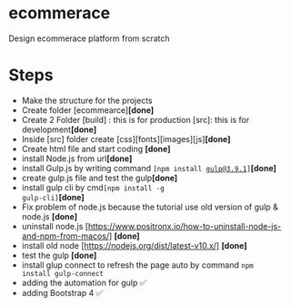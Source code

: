 # ecommerace
 Design ecommerace platform from scratch

# Steps 
* Make the structure for the projects 
* Create folder [ecommearce]<strong>[done]</strong>
* Create 2 Folder [build] : this is for production [src]: this is for development<strong>[done]</strong>
* Inside [src] folder create [css][fonts][images][js]<strong>[done]</strong>
* Create html file and start coding <strong>[done]</strong>
* install Node.js from url<strong>[done]</strong>
* install Gulp.js  by writing command <code>[npm install gulp@3.9.1]</code><strong>[done]</strong>
*  create gulp.js file and test the gulp<strong>[done]</strong>
* install gulp cli by cmd<code>[npm install -g gulp-cli]</code><strong>[done]</strong>
* Fix problem of node.js because the tutorial use old version of gulp & node.js <strong>[done]</strong>
* uninstall node.js [https://www.positronx.io/how-to-uninstall-node-js-and-npm-from-macos/] <strong>[done]</strong>
* install old node [https://nodejs.org/dist/latest-v10.x/] <strong>[done]</strong>
* test the gulp <strong>[done]</strong>
* install glup connect to refresh the page auto by command <code>npm install gulp-connect</code>
* adding the automation for gulp &#9989;
* adding Bootstrap 4 &#9989;
